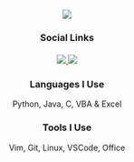 <h1 align="center">
  <a href="https://git.io/typing-svg">
    <img src="https://readme-typing-svg.herokuapp.com/?lines=Hello,+There!+👋;aThis+is+Hawkins+Peterson;Nice+to+meet+you!&center=true&size=30">
  </a>
</h1>

<h3 align="center">Social Links</h3>

<h5 align="center">
<a href="https://www.linkedin.com/in/hawkins-peterson/" title="linkedin"><img src="https://img.shields.io/badge/-LinkedIn-blue?style=flat-square&logo=LinkedIn&logo-color=white"> </a>
<a href="mailto:hawkinspeterson03@gmail.com" title="gmail"><img src="https://img.shields.io/badge/-HawkinsPeterson03@gmail.com-red?style=flat-square&logo=Gmail&logoColor=white"></a> 
</h5> <!---           LINKS!            --->

<h3 align="center">Languages I Use</h3>

<p align="center"> Python, Java, C, VBA & Excel </p>

<h3 align="center">Tools I Use</h3>

<p align="center">Vim, Git, Linux, VSCode, Office
 
